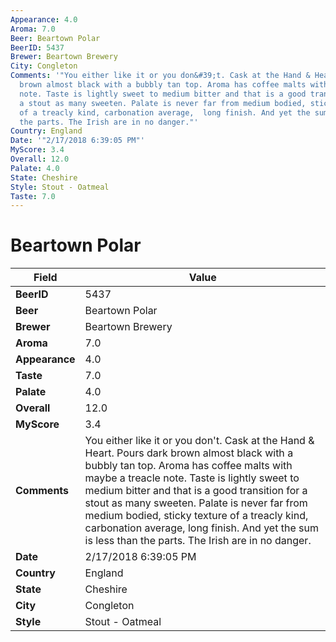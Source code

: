```yaml
---
Appearance: 4.0
Aroma: 7.0
Beer: Beartown Polar
BeerID: 5437
Brewer: Beartown Brewery
City: Congleton
Comments: '"You either like it or you don&#39;t. Cask at the Hand & Heart. Pours dark
  brown almost black with a bubbly tan top. Aroma has coffee malts with maybe a treacle
  note. Taste is lightly sweet to medium bitter and that is a good transition for
  a stout as many sweeten. Palate is never far from medium bodied, sticky texture
  of a treacly kind, carbonation average,  long finish. And yet the sum is less than
  the parts. The Irish are in no danger."'
Country: England
Date: '"2/17/2018 6:39:05 PM"'
MyScore: 3.4
Overall: 12.0
Palate: 4.0
State: Cheshire
Style: Stout - Oatmeal
Taste: 7.0
---
```


# Beartown Polar

| Field         | Value |
|---------------|-------|
| **BeerID** | 5437 |
| **Beer** | Beartown Polar |
| **Brewer** | Beartown Brewery |
| **Aroma** | 7.0 |
| **Appearance** | 4.0 |
| **Taste** | 7.0 |
| **Palate** | 4.0 |
| **Overall** | 12.0 |
| **MyScore** | 3.4 |
| **Comments** | You either like it or you don&#39;t. Cask at the Hand & Heart. Pours dark brown almost black with a bubbly tan top. Aroma has coffee malts with maybe a treacle note. Taste is lightly sweet to medium bitter and that is a good transition for a stout as many sweeten. Palate is never far from medium bodied, sticky texture of a treacly kind, carbonation average,  long finish. And yet the sum is less than the parts. The Irish are in no danger. |
| **Date** | 2/17/2018 6:39:05 PM |
| **Country** | England |
| **State** | Cheshire |
| **City** | Congleton |
| **Style** | Stout - Oatmeal |
